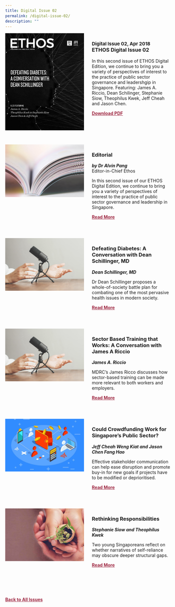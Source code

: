 ```yaml
---
title: Digital Issue 02
permalink: /digital-issue-02/
description: ""
---
```

<style>

.back a
{
	color: #9f2943;
	font-weight: bold;
	}

.cat
   {
   font-size: 15px;
   }	
	

.button1 a
{
	color: #9f2943;
	font-weight:bold;
}
	

.grid-container {
	display: grid;
	grid-template-columns: 50% 50%;
	grid-column-gap: 5%;
	margin-bottom: 5%;
	}	
	
@media only screen and (max-width: 600px) {
	.grid-container {
		display: block;
	}
}	
</style>
<div class="grid-container">
        <div><img src="/images/Ethos_Images/Ethos_Digital_Issue_02/EthosDigitalIssue2.jpg"></div>
        <div><h3><span class="cat">Digital Issue 02, Apr 2018</span>
            <br>ETHOS Digital Issue 02</h3>	
            <p>In this second issue of ETHOS Digital Edition, we continue to bring you a variety of perspectives of interest to the practice of public sector governance and leadershgip in Singapore. Featuring: James A. Riccio, Dean Schilinger, Stephanie Siow, Theophilus Kwek, Jeff Cheah and Jason Chen.</p>
            
            
   <div class="button1"><a target="_blank" href="https://go.gov.sg/digital-issue-02.pdf">Download PDF</a></div></div>
    </div>
    
   <br>
    
<div class="grid-container">
        <div><img src="/images/Landing_Banner_Images/tile_editorial.jpg"></div>
        <div><h3>Editorial </h3>
            <b><i>by Dr Alvin Pang</i></b>
            <figcaption>
            Editor-in-Chief Ethos
            </figcaption>
                
  <p>In this second issue of our ETHOS Digital Edition, we continue to bring you a variety of perspectives of interest to the practice of public sector governance and leadership in Singapore.</p>	
            
<div class="button1"><a href="/digital-issue-02/editorial/">Read More</a></div> <br></div>
    </div>

 <br>   
<div class="grid-container">
        <div><img src="/images/Landing_Banner_Images/tile_interviews.jpg"></div>
        <div><h3>Defeating Diabetes: A Conversation with Dean Schillinger, MD</h3>
            <b><i>Dean Schillinger, MD</i></b>
            
<p>	
Dr Dean Schillinger proposes a whole-of-society battle plan for combating one of the most pervasive health issues in modern society.
</p>	
            
<div class="button1"><a href="/digital-issue-02/defeating-diabetes/">Read More</a></div><br></div>
    </div>
<br>
<div class="grid-container">
      <div><img src="/images/Landing_Banner_Images/tile_interviews.jpg"></div>
        <div><h3>Sector Based Training that Works: A Conversation with James A Riccio</h3>
            <b><i> James A. Riccio</i></b>
<p>	
MDRC’s James Ricco discusses how sector-based training can be made more relevant to both workers and employers.
</p>	
            
<div class="button1"><a href="/digital-issue-02/sector-based-training-that-works/">Read More</a></div><br></div>
    </div>
    
<br>    
<div class="grid-container">
        <div><img src="/images/Ethos_Images/Ethos_Digital_Issue_02/Article%203/D2_Teaser_Crowdfunding.jpg"></div>
        <div><h3>Could Crowdfunding Work for Singapore’s Public Sector?</h3>
            <b><i>Jeff Cheah Weng Kiat and Jason Chen Fang Hao</i></b>
            
<p>	
            Effective stakeholder communication can help ease disruption and promote buy-in for new goals if projects have to be modified or deprioritised.
</p>	
            
<div class="button1"><a href="/digital-issue-02/could-crowdfunding-work-for-singapores-public-sector/">Read More</a></div><br></div>
    </div>
    
<br>    
<div class="grid-container">
        <div><img src="/images/Ethos_Images/Ethos_Digital_Issue_02/Article%204/D2_Teaser_Rethinking%20Responsibility.jpg"></div>
        <div><h3>Rethinking Responsibilities</h3>
            <b><i>Stephanie Siow and Theophilus Kwek</i></b>
            
<p>	
Two young Singaporeans reflect on whether narratives of self-reliance may obscure deeper structural gaps.
            </p>	
            
<div class="button1"><a href="/digital-issue-02/rethinking-responsibility/">Read More</a></div><br></div>
    </div>
<br>



<br>
<br>
<div class="back">
<a href="/all-issues/">Back to All Issues</a>
</div>